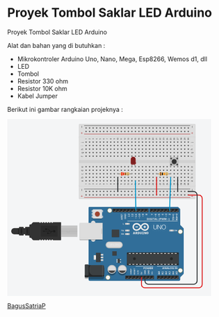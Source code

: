 <h1>Proyek Tombol Saklar LED Arduino</h1>

<p>Proyek Tombol Saklar LED Arduino</p>
<p>Alat dan bahan yang di butuhkan :</p>

- Mikrokontroler Arduino Uno, Nano, Mega, Esp8266, Wemos d1, dll
- LED
- Tombol
- Resistor 330 ohm
- Resistor 10K ohm
- Kabel Jumper


<p>Berikut ini gambar rangkaian projeknya :</p>

<p align="left">
<img align="center" src="https://github.com/bagussp99/Arduino/blob/main/arduino%20btn%20led.png" alt="rangkaian projek tombol"/>
</p>



[BagusSatriaP](https://github.com/bagussp99)
